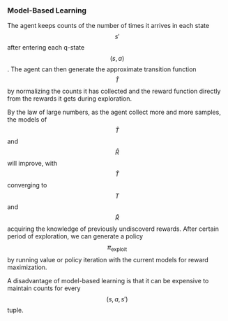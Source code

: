 ### Model-Based Learning

The agent keeps counts of the number of times it arrives in each state $$s'$$ after entering each q-state $$(s, a)$$. The agent can then generate the approximate transition function $$\hat{T}$$ by normalizing the counts it has collected and the reward function directly from the rewards it gets during exploration.

By the law of large numbers, as the agent collect more and more samples, the models of $$\hat{T}$$ and $$\hat{R}$$ will improve, with $$\hat{T}$$ converging to $$T$$ and $$\hat{R}$$ acquiring the knowledge of previously undiscoverd rewards. After certain period of exploration, we can generate a policy $$\pi_{\text{exploit}}$$ by running value or policy iteration with the current models for reward maximization. 

A disadvantage of model-based learning is that it can be expensive to maintain counts for every $$(s, a, s')$$ tuple.